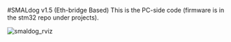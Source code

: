 #SMALdog v1.5 (Eth-bridge Based)
This is the PC-side code (firmware is in the stm32 repo under projects).

![smaldog_rviz](https://raw.github.com/mikeferguson/smaldog/master/doc/img/smaldog-rviz.png)
